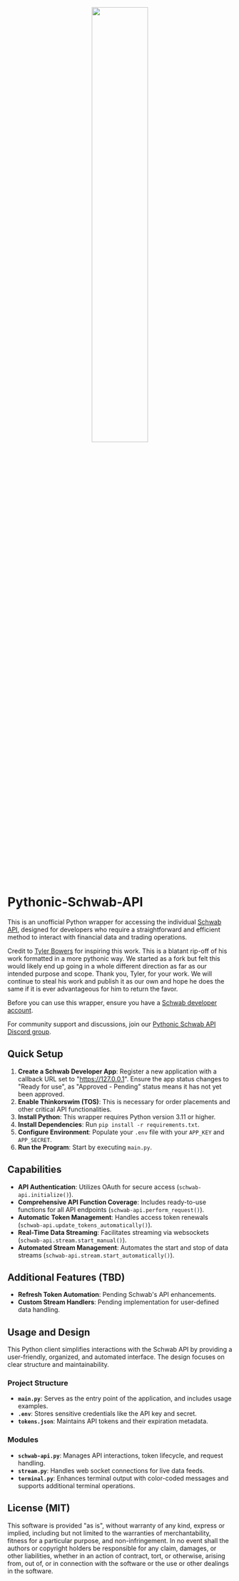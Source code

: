 <p align="center"><img width="50%" src="https://github.com/Patch-Code-Prosperity/Pythonic-Schwab-API/assets/31261577/a8f48499-fac4-400a-afe1-72f0dadf9631"></p>

# Pythonic-Schwab-API
This is an unofficial Python wrapper for accessing the individual [Schwab API](), designed for developers who require a straightforward and efficient method to interact with financial data and trading operations.

Credit to [Tyler Bowers](https://github.com/tylerebowers) for inspiring this work. This is a blatant rip-off of his work formatted in a more pythonic way. We started as a fork but felt this would likely end up going in a whole different direction as far as our intended purpose and scope. Thank you, Tyler, for your work. We will continue to steal his work and publish it as our own and hope he does the same if it is ever advantageous for him to return the favor.

Before you can use this wrapper, ensure you have a [Schwab developer account](https://beta-developer.schwab.com/).

For community support and discussions, join our [Pythonic Schwab API Discord group](https://discord.gg/6XMYKEFr).

## Quick Setup
1. **Create a Schwab Developer App**: Register a new application with a callback URL set to "https://127.0.0.1". Ensure the app status changes to "Ready for use", as "Approved - Pending" status means it has not yet been approved.
2. **Enable Thinkorswim (TOS)**: This is necessary for order placements and other critical API functionalities.
3. **Install Python**: This wrapper requires Python version 3.11 or higher.
4. **Install Dependencies**: Run `pip install -r requirements.txt`.
5. **Configure Environment**: Populate your `.env` file with your `APP_KEY` and `APP_SECRET`.
6. **Run the Program**: Start by executing `main.py`.

## Capabilities
- **API Authentication**: Utilizes OAuth for secure access (`schwab-api.initialize()`).
- **Comprehensive API Function Coverage**: Includes ready-to-use functions for all API endpoints (`schwab-api.perform_request()`).
- **Automatic Token Management**: Handles access token renewals (`schwab-api.update_tokens_automatically()`).
- **Real-Time Data Streaming**: Facilitates streaming via websockets (`schwab-api.stream.start_manual()`).
- **Automated Stream Management**: Automates the start and stop of data streams (`schwab-api.stream.start_automatically()`).

## Additional Features (TBD)
- **Refresh Token Automation**: Pending Schwab's API enhancements.
- **Custom Stream Handlers**: Pending implementation for user-defined data handling.

## Usage and Design
This Python client simplifies interactions with the Schwab API by providing a user-friendly, organized, and automated interface. The design focuses on clear structure and maintainability.

### Project Structure
- **`main.py`**: Serves as the entry point of the application, and includes usage examples.
- **`.env`**: Stores sensitive credentials like the API key and secret.
- **`tokens.json`**: Maintains API tokens and their expiration metadata.

### Modules
- **`schwab-api.py`**: Manages API interactions, token lifecycle, and request handling.
- **`stream.py`**: Handles web socket connections for live data feeds.
- **`terminal.py`**: Enhances terminal output with color-coded messages and supports additional terminal operations.

## License (MIT)
This software is provided "as is", without warranty of any kind, express or implied, including but not limited to the warranties of merchantability, fitness for a particular purpose, and non-infringement. In no event shall the authors or copyright holders be responsible for any claim, damages, or other liabilities, whether in an action of contract, tort, or otherwise, arising from, out of, or in connection with the software or the use or other dealings in the software.
